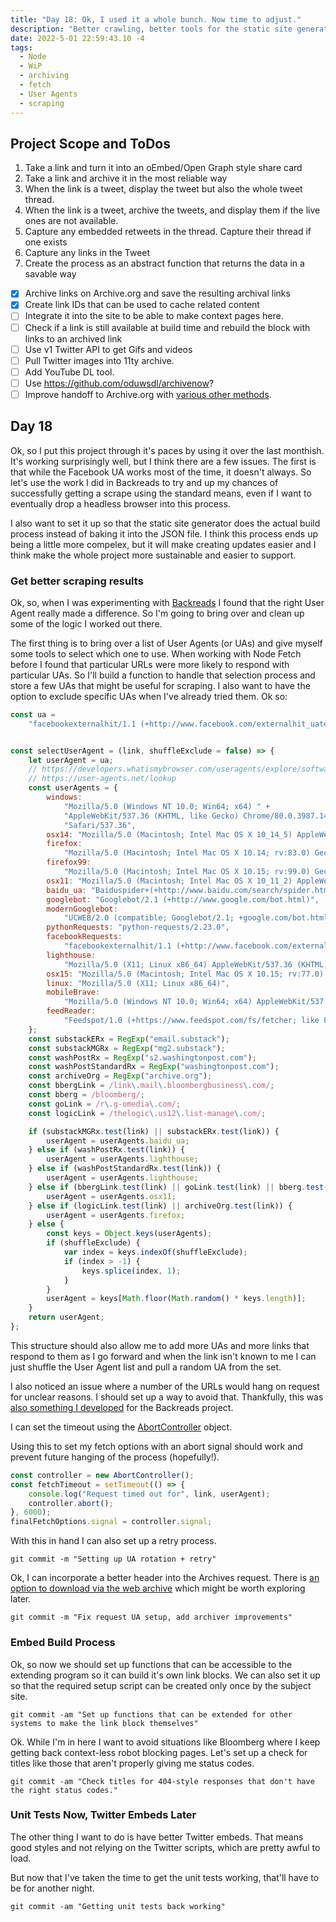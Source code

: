 ```yaml
---
title: "Day 18: Ok, I used it a whole bunch. Now time to adjust."
description: "Better crawling, better tools for the static site generator."
date: 2022-5-01 22:59:43.10 -4
tags:
  - Node
  - WiP
  - archiving
  - fetch
  - User Agents
  - scraping
---
```


## Project Scope and ToDos

1. Take a link and turn it into an oEmbed/Open Graph style share card
2. Take a link and archive it in the most reliable way
3. When the link is a tweet, display the tweet but also the whole tweet thread.
4. When the link is a tweet, archive the tweets, and display them if the live ones are not available.
5. Capture any embedded retweets in the thread. Capture their thread if one exists
6. Capture any links in the Tweet
7. Create the process as an abstract function that returns the data in a savable way

- [x] Archive links on Archive.org and save the resulting archival links
- [x] Create link IDs that can be used to cache related content
- [ ] Integrate it into the site to be able to make context pages here.
- [ ] Check if a link is still available at build time and rebuild the block with links to an archived link
- [ ] Use v1 Twitter API to get Gifs and videos
- [ ] Pull Twitter images into 11ty archive.
- [ ] Add YouTube DL tool.
- [ ] Use https://github.com/oduwsdl/archivenow?
- [ ] Improve handoff to Archive.org with [various other methods](https://twitter.com/Chronotope/status/1517116475601043456).

## Day 18

Ok, so I put this project through it's paces by using it over the last monthish. It's working surprisingly well, but I think there are a few issues. The first is that while the Facebook UA works most of the time, it doesn't always. So let's use the work I did in Backreads to try and up my chances of successfully getting a scrape using the standard means, even if I want to eventually drop a headless browser into this process.

I also want to set it up so that the static site generator does the actual build process instead of baking it into the JSON file. I think this process ends up being a little more compelex, but it will make creating updates easier and I think make the whole project more sustainable and easier to support.

### Get better scraping results

Ok, so, when I was experimenting with [Backreads](https://github.com/AramZS/backreads/) I found that the right User Agent really made a difference. So I'm going to bring over and clean up some of the logic I worked out there.

The first thing is to bring over a list of User Agents (or UAs) and give myself some tools to select which one to use. When working with Node Fetch before I found that particular URLs were more likely to respond with particular UAs. So I'll build a function to handle that selection process and store a few UAs that might be useful for scraping. I also want to have the option to exclude specific UAs when I've already tried them. Ok so:

```javascript
const ua =
	"facebookexternalhit/1.1 (+http://www.facebook.com/externalhit_uatext.php)";


const selectUserAgent = (link, shuffleExclude = false) => {
	let userAgent = ua;
	// https://developers.whatismybrowser.com/useragents/explore/software_type_specific/?utm_source=whatismybrowsercom&utm_medium=internal&utm_campaign=breadcrumbs
	// https://user-agents.net/lookup
	const userAgents = {
		windows:
			"Mozilla/5.0 (Windows NT 10.0; Win64; x64) " +
			"AppleWebKit/537.36 (KHTML, like Gecko) Chrome/80.0.3987.149 " +
			"Safari/537.36",
		osx14: "Mozilla/5.0 (Macintosh; Intel Mac OS X 10_14_5) AppleWebKit/537.36 (KHTML, like Gecko) Chrome/86.0.4240.198 Safari/537.36 OPR/72.0.3815.400",
		firefox:
			"Mozilla/5.0 (Macintosh; Intel Mac OS X 10.14; rv:83.0) Gecko/20100101 Firefox/83.0",
		firefox99:
			"Mozilla/5.0 (Macintosh; Intel Mac OS X 10.15; rv:99.0) Gecko/20100101 Firefox/99.0",
		osx11: "Mozilla/5.0 (Macintosh; Intel Mac OS X 10_11_2) AppleWebKit/601.3.9 (KHTML, like Gecko) Version/9.0.2 Safari/601.3.9",
		baidu_ua: "Baiduspider+(+http://www.baidu.com/search/spider.htm)",
		googlebot: "Googlebot/2.1 (+http://www.google.com/bot.html)",
		modernGooglebot:
			"UCWEB/2.0 (compatible; Googlebot/2.1; +google.com/bot.html)",
		pythonRequests: "python-requests/2.23.0",
		facebookRequests:
			"facebookexternalhit/1.1 (+http://www.facebook.com/externalhit_uatext.php)",
		lighthouse:
			"Mozilla/5.0 (X11; Linux x86_64) AppleWebKit/537.36 (KHTML, like Gecko; Google Page Speed Insights) Chrome/41.0.2272.118 Safari/537.36",
		osx15: "Mozilla/5.0 (Macintosh; Intel Mac OS X 10.15; rv:77.0) Gecko/20100101 Firefox/77.0",
		linux: "Mozilla/5.0 (X11; Linux x86_64)",
		mobileBrave:
			"Mozilla/5.0 (Windows NT 10.0; Win64; x64) AppleWebKit/537.36 (KHTML, like Gecko) Chrome/75.0.3770.38 Safari/537.36 Brave/75",
		feedReader:
			"Feedspot/1.0 (+https://www.feedspot.com/fs/fetcher; like FeedFetcher-Google)",
	};
	const substackERx = RegExp("email.substack");
	const substackMGRx = RegExp("mg2.substack");
	const washPostRx = RegExp("s2.washingtonpost.com");
	const washPostStandardRx = RegExp("washingtonpost.com");
	const archiveOrg = RegExp("archive.org");
	const bbergLink = /link\.mail\.bloombergbusiness\.com/;
	const bberg = /bloomberg/;
	const goLink = /r\.g-omedia\.com/;
	const logicLink = /thelogic\.us12\.list-manage\.com/;

	if (substackMGRx.test(link) || substackERx.test(link)) {
		userAgent = userAgents.baidu_ua;
	} else if (washPostRx.test(link)) {
		userAgent = userAgents.lighthouse;
	} else if (washPostStandardRx.test(link)) {
		userAgent = userAgents.lighthouse;
	} else if (bbergLink.test(link) || goLink.test(link) || bberg.test(link)) {
		userAgent = userAgents.osx11;
	} else if (logicLink.test(link) || archiveOrg.test(link)) {
		userAgent = userAgents.firefox;
	} else {
		const keys = Object.keys(userAgents);
		if (shuffleExclude) {
			var index = keys.indexOf(shuffleExclude);
			if (index > -1) {
				keys.splice(index, 1);
			}
		}
		userAgent = keys[Math.floor(Math.random() * keys.length)];
	}
	return userAgent;
};
```

This structure should also allow me to add more UAs and more links that respond to them as I go forward and when the link isn't known to me I can just shuffle the User Agent list and pull a random UA from the set.

I also noticed an issue where a number of the URLs would hang on request for unclear reasons. I should set up a way to avoid that. Thankfully, this was [also something I developed](https://github.com/AramZS/backreads/blob/main/lambdas/html-from-email/parsing-tools.js#L301) for the Backreads project.

I can set the timeout using the [AbortController](https://www.npmjs.com/package/abort-controller) object.

Using this to set my fetch options with an abort signal should work and prevent future hanging of the process (hopefully!).

```javascript
const controller = new AbortController();
const fetchTimeout = setTimeout(() => {
	console.log("Request timed out for", link, userAgent);
	controller.abort();
}, 6000);
finalFetchOptions.signal = controller.signal;
```

With this in hand I can also set up a retry process.

`git commit -m "Setting up UA rotation + retry"`

Ok, I can incorporate a better header into the Archives request. There is [an option to download via the web archive](https://github.com/MaxBittker/nyt-first-said/blob/master/parsers/archive_bounce.py#L17) which might be worth exploring later.

`git commit -m "Fix request UA setup, add archiver improvements"`

### Embed Build Process

Ok, so now we should set up functions that can be accessible to the extending program so it can build it's own link blocks. We can also set it up so that the required setup script can be created only once by the subject site.

`git commit -am "Set up functions that can be extended for other systems to make the link block themselves"`

Ok. While I'm in here I want to avoid situations like Bloomberg where I keep getting back context-less robot blocking pages. Let's set up a check for titles like those that aren't properly giving me status codes.

`git commit -am "Check titles for 404-style responses that don't have the right status codes."`

### Unit Tests Now, Twitter Embeds Later

The other thing I want to do is have better Twitter embeds. That means good styles and not relying on the Twitter scripts, which are pretty awful to load.

But now that I've taken the time to get the unit tests working, that'll have to be for another night.

`git commit -am "Getting unit tests back working"`
